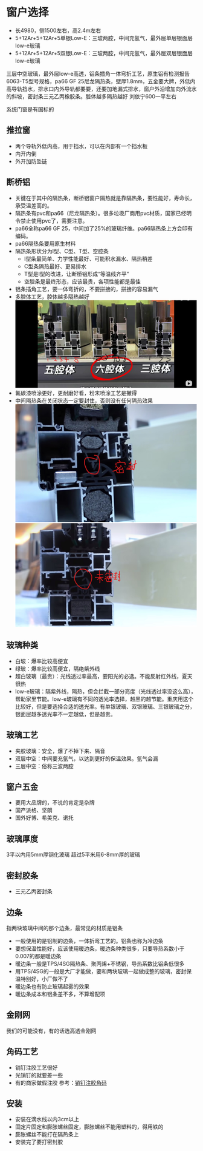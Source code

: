 # 窗户选择

* 长4980，侧1500左右，高2.4m左右
* 5+12Ar+5+12Ar+5单银Low-E：三玻两腔，中间充氩气，最外层单层银面层low-e玻璃
* 5+12Ar+5+12Ar+5双银Low-E：三玻两腔，中间充氩气，最外层双层银面层low-e玻璃

三层中空玻璃，最外层low-e高透，铝条插角一体弯折工艺，原生铝有检测报告6063-T5型号规格，pa66 GF 25尼龙隔热条，壁厚1.8mm，五金要大牌，外低内高导轨挡水，排水口内外导轨都要要，还要加地漏式排水，窗户外沿增加向外流水的斜坡，密封条三元乙丙橡胶条。腔体越多隔热越好
刘依宁600一平左右

系统门窗是有国标的

## 推拉窗

* 两个导轨外低内高，用于挡水，可以在内部有一个挡水板
* 内开内倒
* 外开加防坠链

## 断桥铝

* 关键在于其中的隔热条，断桥铝窗户隔热就是靠隔热条，要性能好，寿命长，承受温差高的。
* 隔热条有pvc和pa66（尼龙隔热条）。很多垃圾厂商用pvc材质，国家已经明令禁止使用pvc了，需要注意。
* pa66全称pa66 GF 25，中间加了25%的玻璃纤维。pa66隔热条上方会印有编码。
* pa66隔热条要用原生材料
* 隔热条形状分为I型、C型、T型、空腔条
  * I型条最简单、力学性能最好、可能积水漏水、隔热稍差
  * C型条隔热最好、更易排水
  * T型是I型的改进，让断桥铝形成“等温线齐平”
  * 空腔条是最终形态，应该最贵，各项性能都是最佳
* 铝条插角工艺，要一体弯折的，不要拼接的，拼接的容易漏气
* 多腔体工艺，腔体越多隔热越好
![](./img/%E5%A4%9A%E8%85%94%E4%BD%93.jpg)
* 氟碳漆喷涂更好，更耐磨好看，粉末喷涂工艺是撇得
* 中间隔热条在关闭状态一定要封住，否则没有任何隔热效果
![](./img/%E5%AF%86%E5%B0%81%E6%9D%A1%E5%AF%86%E5%B0%81.jpg)
![](./img/%E5%AF%86%E5%B0%81%E6%9D%A1%E6%9C%AA%E5%AF%86%E5%B0%81.jpg)

## 玻璃种类

* 白玻：爆率比较高便宜
* 绿玻：爆率比较高便宜，隔绝紫外线
* 超白玻璃（最贵）：光线透过率最高，要阳光的必选。不能反射红外线，夏天很热
* low-e玻璃：隔紫外线，隔热，但会拦截一部分亮度（光线透过率没这么高），帮助家里节能。low-e玻璃有不同的透光率选择，越黑的越节能。重庆用这个比较好，但是要选择合适的透光率。有单银玻璃、双银玻璃、三银玻璃之分，银面层越多透光率不一定越低，但是越贵。

## 玻璃工艺

* 夹胶玻璃：安全，爆了不掉下来、隔音
* 双层中空：中间要充氩气，以达到更好的保温效果。氩气会漏
* 三层中空：俗称三波两腔

## 窗户五金

* 要用大品牌的，不说的肯定是杂牌
* 国产派格、坚朗
* 国外好博、希美克、诺托

## 玻璃厚度

3平以内用5mm厚钢化玻璃
超过5平米用6-8mm厚的玻璃

## 密封胶条

* 三元乙丙密封条

## 边条

指两块玻璃中间的那个边条，最常见的材质是铝条

* 一般使用的是铝制的边条，一体折弯工艺的。铝条也称为冷边条
* 要想保温性能好，应该使用暖边条，暖边条种类很多，只要导热系数小于0.007的都是暖边条
* 暖边条一般是TPS/4SG隔热条、聚丙烯+不锈钢，导热系数比铝条低很多
* 用TPS/4SG的一般是大厂才能做，要和两块玻璃一起做成整的玻璃，密封保温特别好，小厂做不了
* 暖边条也有防止玻璃起雾的效果
* 暖边条成本和铝条差不多，不算增配项

## 金刚网

我们的可能没有，有的话选高透金刚网

## 角码工艺

* 销钉注胶工艺很好
* 光销钉的就要差一些
* 有的商家做假注胶
参考：[销钉注胶角码](https://zhuanlan.zhihu.com/p/581503229)

## 安装

* 安装在滴水线以内3cm以上
* 固定片固定和膨胀螺丝固定，膨胀螺丝不能用塑料的，得用铁的
* 膨胀螺丝不能打在隔热条上
* 安装完了要打密封胶